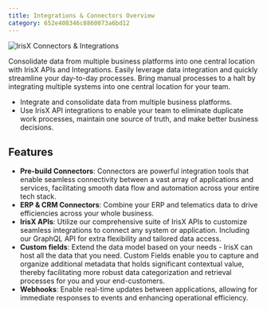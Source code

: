 ```yaml
---
title: Integrations & Connectors Overview
category: 652e408346c8860073a6bd12
---
```


![IrisX Connectors & Integrations](https://cdn.statically.io/gh/trackunit/developer-hub/master/guides/integrations-connectors/integrations-irisX.png)

Consolidate data from multiple business platforms into one central location with IrisX APIs and Integrations. Easily leverage data integration and quickly streamline your day-to-day processes. Bring manual processes to a halt by integrating multiple systems into one central location for your team.  

- Integrate and consolidate data from multiple business platforms.
- Use IrisX API integrations to enable your team to eliminate duplicate work processes, maintain one source of truth, and make better business decisions. 


## Features

- **Pre-build Connectors**: Connectors are powerful integration tools that enable seamless connectivity between a vast array of applications and services, facilitating smooth data flow and automation across your entire tech stack.
- **ERP & CRM Connectors**: Combine your ERP and telematics data to drive efficiencies across your whole business.
- **IrisX APIs**: Utilize our comprehensive suite of IrisX APIs to customize seamless integrations to connect any system or application. Including our GraphQL API for extra flexibility and tailored data access.
- **Custom fields**: Extend the data model based on your needs - IrisX can host all the data that you need. Custom Fields enable you to capture and organize additional metadata that holds significant contextual value, thereby facilitating more robust data categorization and retrieval processes for you and your end-customers.
- **Webhooks**: Enable real-time updates between applications, allowing for immediate responses to events and enhancing operational efficiency.
